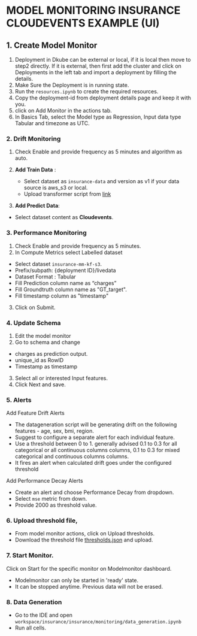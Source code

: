 # MODEL MONITORING INSURANCE CLOUDEVENTS EXAMPLE (UI)

## 1. Create Model Monitor
1. Deployment in Dkube can be external or local, if it is local then move to step2 directly. 
If it is external, then first add the cluster and click on Deployments in the left tab and import a deployment by filling the details.
2. Make Sure the Deployment is in running state. 
3. Run the `resources.ipynb` to create the required resources.
4. Copy the deployment-id from deployment details page and keep it with you.
5. click on Add Monitor in the actions tab.
6. In Basics Tab, select the Model type as Regression, Input data type Tabular and timezone as UTC.

### 2. Drift Monitoring
1. Check Enable and provide frequency as 5 minutes and algorithm as auto.
2. **Add Train Data** :
   - Select dataset as `insurance-data` and version as v1 if your data source is aws_s3 or local.
   - Upload transformer script from [link](https://raw.githubusercontent.com/oneconvergence/dkube-examples/training/insurance/monitoring/mm-transformer.py)

3. **Add Predict Data**:
 -  Select dataset content as **Cloudevents**.

### 3. Performance Monitoring
1. Check Enable and provide frequency as 5 minutes.
2. In Compute Metrics select Labelled dataset
  -  Select dataset `insurance-mm-kf-s3`.
  -  Prefix/subpath: {deployment ID}/livedata
  -  Dataset Format : Tabular
  -  Fill Prediction column name as “charges”
  -  Fill Groundtruth column name as "GT_target".
  -  Fill timestamp column as "timestamp"

3. Click on Submit.

### 4. Update Schema
1. Edit the model monitor
2. Go to schema and change
  - charges as prediction output.
  - unique_id as RowID
  - Timestamp as timestamp
3. Select all or interested Input features.
4. Click Next and save.

### 5. Alerts
Add Feature Drift Alerts
 - The datageneration script will be generating drift on the following features - age, sex, bmi, region.
 - Suggest to configure a separate alert for each individual feature.
 - Use a threshold between 0 to 1. generally advised 0.1 to 0.3 for all categorical or all continuous columns columns,  0.1 to 0.3 for mixed categorical and continuous columns columns.
 - It fires an alert when calculated drift goes under the configured threshold

Add Performance Decay Alerts
  - Create an alert and choose Performance Decay from dropdown.
  - Select `mse` metric from down.
  - Provide 2000 as threshold value.

### 6. Upload threshold file, 
- From model monitor actions, click on Upload thresholds. 
- Download the threshold file [thresholds.json](https://github.com/oneconvergence/dkube-examples/blob/monitoring/insurance_cloudevents/thresholds.json) and upload.

### 7. Start Monitor.
Click on Start for the specific monitor on Modelmonitor dashboard.
   - Modelmonitor can only be started in 'ready' state.
   - It can be stopped anytime. Previous data will not be erased.

### 8. Data Generation
 - Go to the IDE and open `workspace/insurance/insurance/monitoring/data_generation.ipynb`
 - Run all cells.
